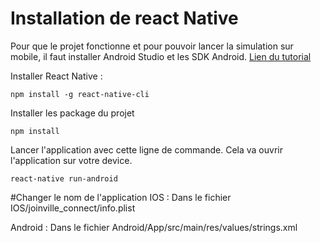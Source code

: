 # Installation de react Native
Pour que le projet fonctionne et pour pouvoir lancer la simulation sur mobile, il faut installer Android Studio et les SDK Android.
[Lien du tutorial](https://github.com/kumquats/formation-react-native/tree/master/01-environnement-dev)

Installer React Native : 

```
npm install -g react-native-cli
```
Installer les package du projet 

```
npm install
```

Lancer l'application avec cette ligne de commande. Cela va ouvrir l'application sur votre device. 

```
react-native run-android
```

#Changer le nom de l'application
IOS : 
Dans le fichier IOS/joinville_connect/info.plist

Android : 
Dans le fichier Android/App/src/main/res/values/strings.xml

